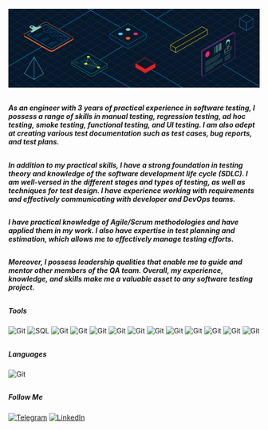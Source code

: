 [![Header](https://github.com/ArsenBuhaienko/ArsenBuhaienko/blob/main/assets/RC-Glossary-What-is-KYC-quality-assurance-830x260-1.png)]()

## <h5>As an engineer with 3 years of practical experience in software testing, I possess a range of skills in manual testing, regression testing, ad hoc testing, smoke testing, functional testing, and UI testing. I am also adept at creating various test documentation such as test cases, bug reports, and test plans.</h5>

## <h5>In addition to my practical skills, I have a strong foundation in testing theory and knowledge of the software development life cycle (SDLC). I am well-versed in the different stages and types of testing, as well as techniques for test design. I have experience working with requirements and effectively communicating with developer and DevOps teams. </h5>

## <h5>I have practical knowledge of Agile/Scrum methodologies and have applied them in my work. I also have expertise in test planning and estimation, which allows me to effectively manage testing efforts. </h5>

## <h5>Moreover, I possess leadership qualities that enable me to guide and mentor other members of the QA team. Overall, my experience, knowledge, and skills make me a valuable asset to any software testing project.</h5>


 ## <h5>Tools</h5>
 ![Git](https://img.shields.io/badge/-Git-000000?style=for-the-badge&logo=Git)
![SQL](https://img.shields.io/badge/-MySQL-000000?style=for-the-badge&logo=mySQL&logoColor=00FFFF)
![Git](https://img.shields.io/badge/-Elastic-000000?style=for-the-badge&logo=Elastic&logoColor=FFFF00)
![Git](https://img.shields.io/badge/-mRemoteNG-000000?style=for-the-badge&logo=mRemoteNG&logoColor=FFFF00)
![Git](https://img.shields.io/badge/-WinSCP-000000?style=for-the-badge&logo=&logoColor=FFFF00)
![Git](https://img.shields.io/badge/-Jira-000000?style=for-the-badge&logo=Jira&logoColor=0000FF)
![Git](https://img.shields.io/badge/-Kubernetes-000000?style=for-the-badge&logo=Kubernetes&logoColor=4169E1)
![Git](https://img.shields.io/badge/-Wireshark-000000?style=for-the-badge&logo=Wireshark&logoColor=FFFFFF)
![Git](https://img.shields.io/badge/-Postman-000000?style=for-the-badge&logo=Postman&logoColor=D2691E)
![Git](https://img.shields.io/badge/-Jenkins-000000?style=for-the-badge&logo=Jenkins&logoColor=A52A2A)
![Git](https://img.shields.io/badge/-Grafana-000000?style=for-the-badge&logo=Grafana&logoColor=DEB887)
![Git](https://img.shields.io/badge/-Allure-000000?style=for-the-badge&?logo=data:"https://github.com/ArsenBuhaienko/ArsenBuhaienko/blob/main/assets/Allure.jpg";base64&logoColor=D2691E)
![Git](https://img.shields.io/badge/-IntelliJIDEA-000000?style=for-the-badge&logo=IntelliJIDEA&logoColor=8B008B)

 ## <h5>Languages</h5>
 ![Git](https://img.shields.io/badge/-JAVA-000000?style=for-the-badge&logo=Java&logoColor=FFFFFF)

 ## <h5>Follow Me</h5>
[![Telegram](https://img.shields.io/badge/-Telegram-090909?style=for-the-badge&logo=telegram&logoColor=27A0D9)](https://t.me/Cheshire_Wolf)
[![LinkedIn](https://img.shields.io/badge/-LinkedIn-090909?style=for-the-badge&logo=linkedin&logoColor=007BB6)](https://www.linkedin.com/in/arsen-buhaienko-04a6961a9/)